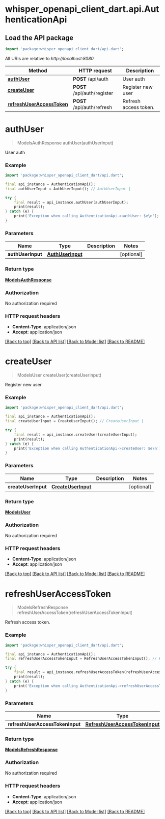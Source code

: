 # whisper_openapi_client_dart.api.AuthenticationApi

## Load the API package
```dart
import 'package:whisper_openapi_client_dart/api.dart';
```

All URIs are relative to *http://localhost:8080*

Method | HTTP request | Description
------------- | ------------- | -------------
[**authUser**](AuthenticationApi.md#authuser) | **POST** /api/auth | User auth
[**createUser**](AuthenticationApi.md#createuser) | **POST** /api/auth/register | Register new user
[**refreshUserAccessToken**](AuthenticationApi.md#refreshuseraccesstoken) | **POST** /api/auth/refresh | Refresh access token.


# **authUser**
> ModelsAuthResponse authUser(authUserInput)

User auth

### Example
```dart
import 'package:whisper_openapi_client_dart/api.dart';

final api_instance = AuthenticationApi();
final authUserInput = AuthUserInput(); // AuthUserInput | 

try {
    final result = api_instance.authUser(authUserInput);
    print(result);
} catch (e) {
    print('Exception when calling AuthenticationApi->authUser: $e\n');
}
```

### Parameters

Name | Type | Description  | Notes
------------- | ------------- | ------------- | -------------
 **authUserInput** | [**AuthUserInput**](AuthUserInput.md)|  | [optional] 

### Return type

[**ModelsAuthResponse**](ModelsAuthResponse.md)

### Authorization

No authorization required

### HTTP request headers

 - **Content-Type**: application/json
 - **Accept**: application/json

[[Back to top]](#) [[Back to API list]](../README.md#documentation-for-api-endpoints) [[Back to Model list]](../README.md#documentation-for-models) [[Back to README]](../README.md)

# **createUser**
> ModelsUser createUser(createUserInput)

Register new user

### Example
```dart
import 'package:whisper_openapi_client_dart/api.dart';

final api_instance = AuthenticationApi();
final createUserInput = CreateUserInput(); // CreateUserInput | 

try {
    final result = api_instance.createUser(createUserInput);
    print(result);
} catch (e) {
    print('Exception when calling AuthenticationApi->createUser: $e\n');
}
```

### Parameters

Name | Type | Description  | Notes
------------- | ------------- | ------------- | -------------
 **createUserInput** | [**CreateUserInput**](CreateUserInput.md)|  | [optional] 

### Return type

[**ModelsUser**](ModelsUser.md)

### Authorization

No authorization required

### HTTP request headers

 - **Content-Type**: application/json
 - **Accept**: application/json

[[Back to top]](#) [[Back to API list]](../README.md#documentation-for-api-endpoints) [[Back to Model list]](../README.md#documentation-for-models) [[Back to README]](../README.md)

# **refreshUserAccessToken**
> ModelsRefreshResponse refreshUserAccessToken(refreshUserAccessTokenInput)

Refresh access token.

### Example
```dart
import 'package:whisper_openapi_client_dart/api.dart';

final api_instance = AuthenticationApi();
final refreshUserAccessTokenInput = RefreshUserAccessTokenInput(); // RefreshUserAccessTokenInput | 

try {
    final result = api_instance.refreshUserAccessToken(refreshUserAccessTokenInput);
    print(result);
} catch (e) {
    print('Exception when calling AuthenticationApi->refreshUserAccessToken: $e\n');
}
```

### Parameters

Name | Type | Description  | Notes
------------- | ------------- | ------------- | -------------
 **refreshUserAccessTokenInput** | [**RefreshUserAccessTokenInput**](RefreshUserAccessTokenInput.md)|  | [optional] 

### Return type

[**ModelsRefreshResponse**](ModelsRefreshResponse.md)

### Authorization

No authorization required

### HTTP request headers

 - **Content-Type**: application/json
 - **Accept**: application/json

[[Back to top]](#) [[Back to API list]](../README.md#documentation-for-api-endpoints) [[Back to Model list]](../README.md#documentation-for-models) [[Back to README]](../README.md)

